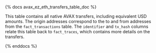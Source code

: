 {% docs avax_ez_eth_transfers_table_doc %}

This table contains all native AVAX transfers, including equivalent USD amounts. The origin addresses correspond to the to and from addresses from the `fact_transactions` table. The `identifier` and `tx_hash` columns relate this table back to `fact_traces`, which contains more details on the transfers.

{% enddocs %}